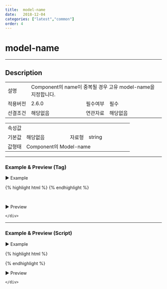 ```yaml
---
title:  model-name
date:   2018-12-04
categories: ["latest","common"]
order: 4
---
```


model-name
===

---

## Description

<table style="width:100%">
    <colgroup>
        <col width="15%"/>
        <col width="35%"/>
        <col width="15%"/>
        <col width="35%"/>
    </colgroup>
    <tr>
        <td class="tdTitle">설명</td>
        <td colspan="3">Component의 name이 중복될 경우 고유 model-name을 지정합니다.</td>
    </tr>
    <tr>
        <td class="tdTitle">적용버전</td>
        <td>2.6.0</td>
        <td class="tdTitle">필수여부</td>
        <td class="tdRed">필수</td>
    </tr>
    <tr>
        <td class="tdTitle">선결조건</td>
        <td>해당없음</td>
        <td class="tdTitle">연관자료</td>
        <td>해당없음</td>
    </tr>
</table>
<table style="width:100%">
    <colgroup>
        <col width="15%"/>
        <col width="35%"/>
        <col width="15%"/>
        <col width="35%"/>
    </colgroup>
    <tr>
        <td class="tdTitle tdBg" colspan="4">속성값</td>
    </tr>
    <tr>
        <td class="tdTitle">기본값</td>
        <td>해당없음</td>
        <td class="tdTitle">자료형</td>
        <td>string</td>
    </tr>
    <tr>
        <td class="tdTitle">값형태</td>
        <td colspan="3">Component의 Model-name</td>
    </tr>
</table>

---
### Example & Preview (Tag)

<sbux-tabs id="exTab1" name="exTab1" uitype="normal" title-target-id-array="exTab1_1" title-text-array="-">
</sbux-tabs>
<div class="tab-content">
    <div id="exTab1_1">

▶ Example

{% highlight html %}
<sbux-input id="sbIdx1" name="sbTagNm" uitype="text" model-name="sbModelNm1"></sbux-input>
<sbux-input id="sbIdx2" name="sbTagNm" uitype="text" model-name="sbModelNm2"></sbux-input>
{% endhighlight %}

<br>

▶ Preview

<sbux-input id="sbIdx1" name="sbTagNm" uitype="text" model-name="sbModelNm1"></sbux-input>
<sbux-input id="sbIdx2" name="sbTagNm" uitype="text" model-name="sbModelNm2"></sbux-input>

    </div>
</div>

---
### Example & Preview (Script)

<sbux-tabs id="exTab2" name="exTab2" uitype="normal" title-target-id-array="exTab2_1" title-text-array="-">
</sbux-tabs>
<div class="tab-content">
    <div id="exTab2_1">

▶ Example

{% highlight html %}
<div id="sbArea1"></div>
<div id="sbArea2"></div>
<script>
    $(document).ready(function(){
        $('#sbArea1').sbInput({
            name : 'sbScriptNm',
            uitype : 'text',
            modelName : 'sbModelNm1'
        });
        $('#sbArea2').sbInput({
            name : 'sbScriptNm',
            uitype : 'text',
            modelName : 'sbModelNm2'
        });
    }); 
</script>
{% endhighlight %}

<br>

▶ Preview 

<div id="sbArea1"></div>
<div id="sbArea2"></div>
<script>
    $(document).ready(function(){
        $('#sbArea1').sbInput({
            name : 'sbScriptNm',
            uitype : 'text',
            modelName : 'sbModelNm1'
        });
        $('#sbArea2').sbInput({
            name : 'sbScriptNm',
            uitype : 'text',
            modelName : 'sbModelNm2'
        });
    }); 
</script>

    </div>
</div>